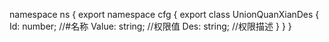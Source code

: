 namespace ns {
	export namespace cfg {
		export class UnionQuanXianDes {
			Id: number;		//#名称
			Value: string;		//权限值
			Des: string;		//权限描述
		}
	}
}